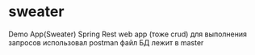 # sweater
Demo App(Sweater)
Spring Rest web app (тоже crud)
для выполнения запросов использовал postman
файл БД лежит в master

